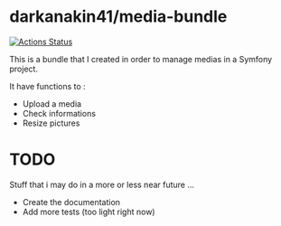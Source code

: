 darkanakin41/media-bundle
===
[![Actions Status](https://github.com/{owner}/{repo}/workflows/{workflow_name}/badge.svg)](https://github.com/{owner}/{repo}/actions)

This is a bundle that I created in order to manage medias in a Symfony project.

It have functions to :
* Upload a media
* Check informations
* Resize pictures

# TODO
Stuff that i may do in a more or less near future ...
* Create the documentation
* Add more tests (too light right now)

